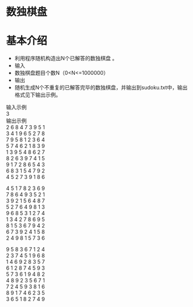 数独棋盘
=========

基本介绍
=========
* 利用程序随机构造出N个已解答的数独棋盘 。
* 输入
* 数独棋盘题目个数N（0<N<=1000000）
* 输出
* 随机生成N个不重复的已解答完毕的数独棋盘，并输出到sudoku.txt中，输出格式见下输出示例。

输入示例<br>
3<br>
输出示例<br>
  2 6 8 4 7 3 9 5 1<br>
  3 4 1 9 6 5 2 7 8<br>
  7 9 5 8 1 2 3 6 4<br>
  5 7 4 6 2 1 8 3 9<br>
  1 3 9 5 4 8 6 2 7<br>
  8 2 6 3 9 7 4 1 5<br>
  9 1 7 2 8 6 5 4 3<br>
  6 8 3 1 5 4 7 9 2<br>
  4 5 2 7 3 9 1 8 6<br>

  4 5 1 7 8 2 3 6 9<br>
  7 8 6 4 9 3 5 2 1<br>
  3 9 2 1 5 6 4 8 7<br>
  5 2 7 6 4 9 8 1 3<br>
  9 6 8 5 3 1 2 7 4<br>
  1 3 4 2 7 8 6 9 5<br>
  8 1 5 3 6 7 9 4 2<br>
  6 7 3 9 2 4 1 5 8<br>
  2 4 9 8 1 5 7 3 6<br>

  9 5 8 3 6 7 1 2 4<br>
  2 3 7 4 5 1 9 6 8<br>
  1 4 6 9 2 8 3 5 7<br>
  6 1 2 8 7 4 5 9 3<br>
  5 7 3 6 1 9 4 8 2<br>
  4 8 9 2 3 5 6 7 1<br>
  7 2 4 5 9 3 8 1 6<br>
  8 9 1 7 4 6 2 3 5<br>
  3 6 5 1 8 2 7 4 9<br>

